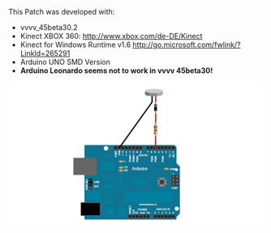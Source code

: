 This Patch was developed with:
* vvvv_45beta30.2
* Kinect XBOX 360: http://www.xbox.com/de-DE/Kinect
* Kinect for Windows Runtime v1.6 http://go.microsoft.com/fwlink/?LinkId=265291
* Arduino UNO SMD Version
* **Arduino Leonardo seems not to work in vvvv 45beta30!**

![imagename](div/VibrationMotor.png)
